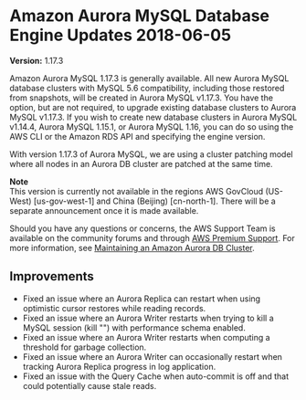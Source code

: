 # Amazon Aurora MySQL Database Engine Updates 2018\-06\-05<a name="AuroraMySQL.Updates.1173"></a>

**Version:** 1\.17\.3

Amazon Aurora MySQL 1\.17\.3 is generally available\. All new Aurora MySQL database clusters with MySQL 5\.6 compatibility, including those restored from snapshots, will be created in Aurora MySQL v1\.17\.3\. You have the option, but are not required, to upgrade existing database clusters to Aurora MySQL v1\.17\.3\. If you wish to create new database clusters in Aurora MySQL v1\.14\.4, Aurora MySQL 1\.15\.1, or Aurora MySQL 1\.16, you can do so using the AWS CLI or the Amazon RDS API and specifying the engine version\. 

With version 1\.17\.3 of Aurora MySQL, we are using a cluster patching model where all nodes in an Aurora DB cluster are patched at the same time\. 

**Note**  
 This version is currently not available in the regions AWS GovCloud \(US\-West\) \[us\-gov\-west\-1\] and China \(Beijing\) \[cn\-north\-1\]\. There will be a separate announcement once it is made available\. 

Should you have any questions or concerns, the AWS Support Team is available on the community forums and through [AWS Premium Support](http://aws.amazon.com/support)\. For more information, see [Maintaining an Amazon Aurora DB Cluster](USER_UpgradeDBInstance.Maintenance.md)\.

## Improvements<a name="AuroraMySQL.Updates.1173.Improvements"></a>
+ Fixed an issue where an Aurora Replica can restart when using optimistic cursor restores while reading records\.
+ Fixed an issue where an Aurora Writer restarts when trying to kill a MySQL session \(kill "*<session id>*"\) with performance schema enabled\.
+ Fixed an issue where an Aurora Writer restarts when computing a threshold for garbage collection\.
+ Fixed an issue where an Aurora Writer can occasionally restart when tracking Aurora Replica progress in log application\.
+ Fixed an issue with the Query Cache when auto\-commit is off and that could potentially cause stale reads\.